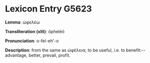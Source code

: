 # Lexicon Entry G5623

**Lemma**: ὠφελέω

**Transliteration (xlit)**: ōpheléō

**Pronunciation**: o-fel-eh'-o

**Description**:
from the same as ὠφέλεια; to be useful, i.e. to benefit:--advantage, better, prevail, profit.
